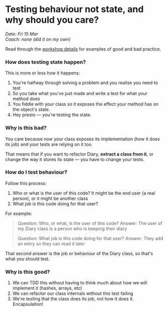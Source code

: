 # Testing behaviour not state, and why should you care?
*Date: Fri 15 Mar*  
*Coach: none (did it on my own)*  

Read through the [workshop details](https://github.com/hives/skills-workshops/blob/master/practicals/testing/behaviour_not_state.md) for examples of good and bad practice.

### How does testing state happen?

This is more or less how it happens:

1. You're halfway through solving a problem and you realise you need to test
2. So you take what you've just made and write a test for what your method does
3. You fiddle with your class so it exposes the effect your method has on the object's state.
4. Hey presto — you're testing the state.

### Why is this bad?

You care because now your class exposes its implementation (how it does its job) and your tests are relying on it too.

That means that if you want to refactor Diary, **extract a class from it**, or change the way it stores its state — you have to change your tests.

### How do I test behaviour?

Follow this process:

1. Who or what is the user of this code? It might be the end user (a real person), or it might be another class
2. What job is this code doing for that user?

For example:

> Question: Who, or what, is the user of this code? Answer: The user of my Diary class is a person who is keeping their diary
>
> Question: What job is this code doing for that user? Answer: They add an entry so they can read it later

That second answer is the job or behaviour of the Diary class, so that's what you should test.

### Why is this good?

1. We can TDD this without having to think much about how we will implement it (hashes, arrays, etc)
2. We can refactor our class internals without this test failing
3. We're testing that the class does its job, not how it does it. Encapsulation!
